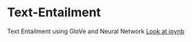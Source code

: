 # Text-Entailment
Text Entailment using GloVe and Neural Network
[Look at ipynb](https://nbviewer.jupyter.org/github/tanishkasingh9/Text-Entailment/blob/master/Text_Entailment_Glove.ipynb)
